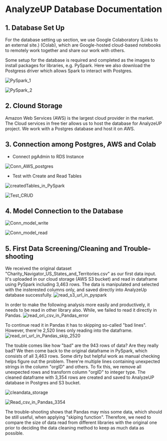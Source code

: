 # AnalyzeUP Database Documentation

## 1. Database Set Up
For the database setting up section, we use Google Colaboratory (Links to an external site.) (Colab), which are Google-hosted cloud-based notebooks to remotely work together and share our work with others.  

Some setup for the database is required and completed as the images to
install packages for libraries, e.g. PySpark. Here we also download the Postgress driver which allows Spark to interact with Postgres.

![PySpark_1](https://github.com/kyliekwann/FinalProject/blob/hankai26/Image/PySpark_setup_1.png)

![PySpark_2](https://github.com/kyliekwann/FinalProject/blob/hankai26/Image/PySpark_setup_2.png)

## 2. Clound Storage
Amazon Web Services (AWS) is the largest cloud provider in the market. The Cloud services in free tier allows us to host the database for AnalyzeUP project. We work with a Postgres database and host it on AWS.


## 3. Connection among Postgres, AWS and Colab
    
- Connect pgAdmin to RDS Instance

![Conn_AWS_postgres](https://github.com/kyliekwann/FinalProject/blob/hankai26/Image/Conn_AWS_postgres.png)


- Test with Create and Read Tables

![createdTables_in_PySpark](https://github.com/kyliekwann/FinalProject/blob/hankai26/Image/createdTables_in_postgres.png)

![Test_CRUD](https://github.com/kyliekwann/FinalProject/blob/hankai26/Image/Test_CRUD.png)


## 4. Model Connection to the Database

![Conn_model_write](https://github.com/kyliekwann/FinalProject/blob/hankai26/Image/Conn_model_write.png)

![Conn_model_read](https://github.com/kyliekwann/FinalProject/blob/hankai26/Image/Conn_model_read.png)


## 5. First Data Screening/Cleaning and Trouble-shooting
We received the original dataset "Charity_Navigator_US_States_and_Territories.csv" as our first data input. It's uploaded in our cloud storage (AWS S3 bucket) and read in dataframe using PySpark including 3,463 rows. The data is manipulated and selected with the insterested columns only, and saved directly into AnalyzeUp database successfully.
![read_s3_url_in_pyspark](https://github.com/kyliekwann/FinalProject/blob/hankai26/Image/read_s3_url_in_pyspark.png)

In order to make the following analysis more easily and productively, it needs to be read in other library also. While, we failed to read it directly in Pandas.
![read_ori_csv_in_Pandas_error](https://github.com/kyliekwann/FinalProject/blob/hankai26/Image/read_ori_csv_in_Pandas_error.png)

To continue read it in Pandas it has to skipping so-called "bad lines". However, there're 2,520 lines only reading into the dataframe.
![read_ori_url_in_Pandas_skip_2520](https://github.com/kyliekwann/FinalProject/blob/hankai26/Image/read_ori_url_in_Pandas_skip_2520.png)

The touble comes like how "bad" are the 943 rows of data? Are they really bad? We then come back to the original dataframe in PySpark, which consists of all 3,463 rows. Some dirty but helpful work as manual checking helps figure out the problem. There're multiple lines containing unexpected strings in the column "orgID" and others. To fix this, we remove all unexpected rows and transform column "orgID" to integer type. The cleaned dataframe with 3,354 rows are created and saved to AnalyzeUP database in Postgres and S3 bucket.

![cleandata_storage](https://github.com/kyliekwann/FinalProject/blob/hankai26/Image/cleandata_storage.png)

![Read_csv_in_Pandas_3354](https://github.com/kyliekwann/FinalProject/blob/hankai26/Image/Read_csv_in_Pandas_3354.png)

The trouble-shooting shows that Pandas may miss some data, which should be still useful, when applying "skiping function". Therefore, we need to compare the size of data read from different libraries with the original one prior to deciding the data cleaning method to keep as much data as possible.